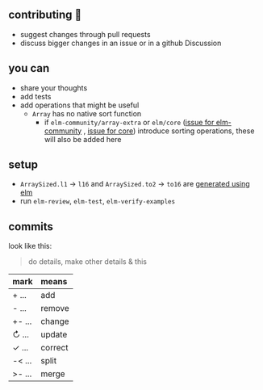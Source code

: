 ## contributing 💙

  - suggest changes through pull requests
  - discuss bigger changes in an issue or in a github Discussion 

## you can

  - share your thoughts
  - add tests
  - add operations that might be useful
      - `Array` has no native sort function
          - if `elm-community/array-extra` or `elm/core`
            ([issue for elm-community](https://github.com/elm-community/array-extra/issues/25)
            , [issue for core](https://github.com/elm/core/issues/1112))
            introduce sorting operations, these will also be added here

## setup

  - `ArraySized.l1` → `l16` and `ArraySized.to2` → `to16` are [generated using elm](generate/src/ArraySized/Generate.elm)
  - run `elm-review`, `elm-test`, `elm-verify-examples`

## commits
look like this:
> do details, make other details & this

| mark     | means   |
| :------- | :------ |
| + ...    | add     |
| - ...    | remove  |
| +- ...   | change  |
| ↻ ...    | update  |
| ✓ ...    | correct |
| -< ...   | split   |
| >- ...   | merge   |
